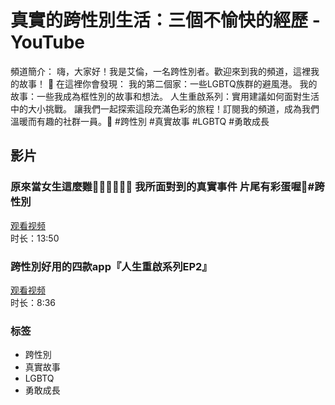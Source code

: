 # 真實的跨性別生活：三個不愉快的經歷 - YouTube

頻道簡介： 嗨，大家好！我是艾倫，一名跨性別者。歡迎來到我的頻道，這裡我的故事！ 🌈 在這裡你會發現： 我的第二個家：一些LGBTQ族群的避風港。 我的故事：一些我成為框性別的故事和想法。 人生重啟系列：實用建議如何面對生活中的大小挑戰。 讓我們一起探索這段充滿色彩的旅程！訂閱我的頻道，成為我們溫暖而有趣的社群一員。💖 #跨性別 #真實故事 #LGBTQ #勇敢成長

## 影片

### 原來當女生這麼難🤦🏻‍♀️🤦🏻‍♀️ 我所面對到的真實事件 片尾有彩蛋喔🤪#跨性別
[观看视频](https://www.youtube.com/watch?v=DUAhzcYy2io)  
时长：13:50

### 跨性別好用的四款app『人生重啟系列EP2』
[观看视频](https://www.youtube.com/watch?v=dTXyFRQNnqQ)  
时长：8:36

### 标签
- 跨性別
- 真實故事
- LGBTQ
- 勇敢成長